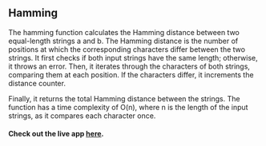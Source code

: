## Hamming

The hamming function calculates the Hamming distance between two equal-length strings a and b. The Hamming distance is the number of positions at which the corresponding characters differ between the two strings. It first checks if both input strings have the same length; otherwise, it throws an error. Then, it iterates through the characters of both strings, comparing them at each position. If the characters differ, it increments the distance counter.

Finally, it returns the total Hamming distance between the strings. The function has a time complexity of O(n), where n is the length of the input strings, as it compares each character once.

#### Check out the live app [here](https://priyanka23-brs.github.io/Hamming-String-Algorithm/).
